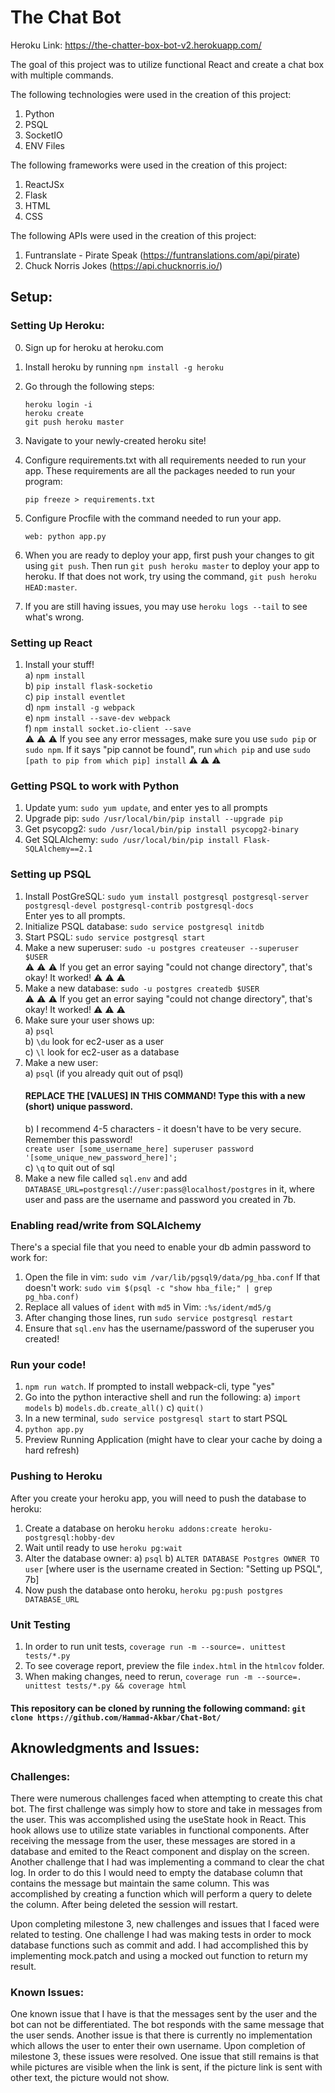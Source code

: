 # The Chat Bot 

Heroku Link: https://the-chatter-box-bot-v2.herokuapp.com/

The goal of this project was to utilize functional React and create a chat box with multiple commands. 


The following technologies were used in the creation of this project:
  1. Python
  2. PSQL
  3. SocketIO
  4. ENV Files

 The following frameworks were used in the creation of this project:
   1. ReactJSx
   2. Flask
   3. HTML
   4. CSS
   
 The following APIs were used in the creation of this project:
   1. Funtranslate - Pirate Speak (https://funtranslations.com/api/pirate)
   2. Chuck Norris Jokes (https://api.chucknorris.io/)


## Setup:

### Setting Up Heroku:

0. Sign up for heroku at heroku.com 
1. Install heroku by running `npm install -g heroku`
2. Go through the following steps:
    ```
    heroku login -i
    heroku create
    git push heroku master
    ```
3. Navigate to your newly-created heroku site!
      
4. Configure requirements.txt with all requirements needed to run your app.
    These requirements are all the packages needed to run your program:
      ```
      pip freeze > requirements.txt
      ```
5. Configure Procfile with the command needed to run your app.
      ```
      web: python app.py
      ```
6. When you are ready to deploy your app, first push your changes to git using `git push`. Then run `git push heroku master` to deploy your app to heroku. If that does not work, try using the command, `git push heroku HEAD:master`.

7. If you are still having issues, you may use `heroku logs --tail` to see what's wrong.

### Setting up React     
1. Install your stuff!    
  a) `npm install`    
  b) `pip install flask-socketio`    
  c) `pip install eventlet`    
  d) `npm install -g webpack`    
  e) `npm install --save-dev webpack`    
  f) `npm install socket.io-client --save`    
:warning: :warning: :warning: If you see any error messages, make sure you use `sudo pip` or `sudo npm`. If it says "pip cannot be found", run `which pip` and use `sudo [path to pip from which pip] install` :warning: :warning: :warning:    
  
### Getting PSQL to work with Python  
  
1. Update yum: `sudo yum update`, and enter yes to all prompts    
2. Upgrade pip: `sudo /usr/local/bin/pip install --upgrade pip`  
3. Get psycopg2: `sudo /usr/local/bin/pip install psycopg2-binary`    
4. Get SQLAlchemy: `sudo /usr/local/bin/pip install Flask-SQLAlchemy==2.1`    
  
### Setting up PSQL  
  
1. Install PostGreSQL: `sudo yum install postgresql postgresql-server postgresql-devel postgresql-contrib postgresql-docs`    
    Enter yes to all prompts.    
2. Initialize PSQL database: `sudo service postgresql initdb`    
3. Start PSQL: `sudo service postgresql start`    
4. Make a new superuser: `sudo -u postgres createuser --superuser $USER`    
    :warning: :warning: :warning: If you get an error saying "could not change directory", that's okay! It worked! :warning: :warning: :warning:    
5. Make a new database: `sudo -u postgres createdb $USER`    
        :warning: :warning: :warning: If you get an error saying "could not change directory", that's okay! It worked! :warning: :warning: :warning:    
6. Make sure your user shows up:    
    a) `psql`    
    b) `\du` look for ec2-user as a user    
    c) `\l` look for ec2-user as a database    
7. Make a new user:    
    a) `psql` (if you already quit out of psql)    
    #### REPLACE THE [VALUES] IN THIS COMMAND! Type this with a new (short) unique password.   
    b) I recommend 4-5 characters - it doesn't have to be very secure. Remember this password!  
        `create user [some_username_here] superuser password '[some_unique_new_password_here]';`    
    c) `\q` to quit out of sql    
8. Make a new file called `sql.env` and add `DATABASE_URL=postgresql://user:pass@localhost/postgres` in it, where user and pass are the username and password you created in 7b. 
  
### Enabling read/write from SQLAlchemy  
There's a special file that you need to enable your db admin password to work for:  
1. Open the file in vim: `sudo vim /var/lib/pgsql9/data/pg_hba.conf`
If that doesn't work: `sudo vim $(psql -c "show hba_file;" | grep pg_hba.conf)`  
2. Replace all values of `ident` with `md5` in Vim: `:%s/ident/md5/g`  
3. After changing those lines, run `sudo service postgresql restart`  
4. Ensure that `sql.env` has the username/password of the superuser you created!  

### Run your code!    
1. `npm run watch`. If prompted to install webpack-cli, type "yes"    
2. Go into the python interactive shell and run the following:
    a) `import models`
    b) `models.db.create_all()`
    c) `quit()`
3. In a new terminal, `sudo service postgresql start` to start PSQL
4. `python app.py`    
5. Preview Running Application (might have to clear your cache by doing a hard refresh)    

### Pushing to Heroku
After you create your heroku app, you will need to push the database to heroku:
1. Create a database on heroku `heroku addons:create heroku-postgresql:hobby-dev`
2. Wait until ready to use `heroku pg:wait`
3. Alter the database owner:
    a) `psql`
    b) `ALTER DATABASE Postgres OWNER TO user` [where user is the username created in Section: "Setting up PSQL", 7b]
4. Now push the database onto heroku, `heroku pg:push postgres DATABASE_URL`

### Unit Testing
1. In order to run unit tests, `coverage run -m --source=. unittest tests/*.py`
2. To see coverage report, preview the file `index.html` in the `htmlcov` folder.
3. When making changes, need to rerun, `coverage run -m --source=. unittest tests/*.py && coverage html`


#### This repository can be cloned by running the following command: `git clone https://github.com/Hammad-Akbar/Chat-Bot/`


## Aknowledgments and Issues:

### Challenges: 
There were numerous challenges faced when attempting to create this chat bot. The first challenge was simply how to store and take in messages from the user. This was accomplished using the useState hook in React. This hook allows use to utilize state variables in functional components. After receiving the message from the user, these messages are stored in a database and emited to the React component and display on the screen. Another challenge that I had was implementing a command to clear the chat log. In order to do this I would need to empty the database column that contains the message but maintain the same column. This was accomplished by creating a function which will perform a query to delete the column. After being deleted the session will restart. 

Upon completing milestone 3, new challenges and issues that I faced were related to testing. One challenge I had was making tests in order to mock database functions such as commit and add. I had accomplished this by implementing mock.patch and using a mocked out function to return my result. 

### Known Issues:
One known issue that I have is that the messages sent by the user and the bot can not be differentiated. The bot responds with the same message that the user sends. Another issue is that there is currently no implementation which allows the user to enter their own username. 
Upon completion of milestone 3, these issues were resolved. One issue that still remains is that while pictures are visible when the link is sent, if the picture link is sent with other text, the picture would not show.
